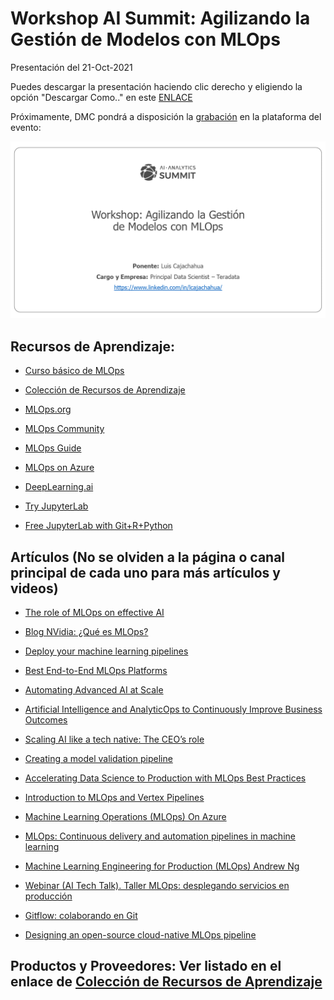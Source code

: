 # Workshop AI Summit: Agilizando la Gestión de Modelos con MLOps

Presentación del 21-Oct-2021

Puedes descargar la presentación haciendo clic derecho y eligiendo la opción "Descargar Como.." en este [ENLACE](docs/Workshop_MLOps_AI_Summit.pdf)

Próximamente, DMC pondrá a disposición la [grabación](https://dmc.stringnetlab.com/inicio) en la plataforma del evento:

[![IMAGEN](docs/MLOps.png)](https://dmc.stringnetlab.com/inicio)



## Recursos de Aprendizaje:

- [Curso básico de MLOps](https://github.com/graviraja/MLOps-Basics)

- [Colección de Recursos de Aprendizaje](https://github.com/kelvins/awesome-mlops)

- [MLOps.org](https://ml-ops.org/)

- [MLOps Community](https://mlops.community/)

- [MLOps Guide](https://mlops-guide.github.io/)

- [MLOps on Azure](https://github.com/microsoft/MLOps)

- [DeepLearning.ai](https://www.deeplearning.ai/program/machine-learning-engineering-for-production-mlops/)

- [Try JupyterLab](https://jupyter.org/try)

- [Free JupyterLab with Git+R+Python](https://teradata.github.io/jupyterextensions/#/)


## Artículos (No se olviden a la página o canal principal de cada uno para más artículos y videos)

- [The role of MLOps on effective AI](https://medium.com/rappibank/the-role-of-mlops-on-effective-ai-dda75d638805)

- [Blog NVidia: ¿Qué es MLOps?](https://la.blogs.nvidia.com/2020/09/08/que-es-mlops/)

- [Deploy your machine learning pipelines](https://medium.com/@igorzabukovec/deploy-your-machine-learning-pipelines-28007b985202)

- [Best End-to-End MLOps Platforms](https://neptune.ai/blog/end-to-end-mlops-platforms)

- [Automating Advanced AI at Scale](https://assets.teradata.com/resourceCenter/downloads/WhitePapers/Automating-Advanced-AI-at-Scale-MD008530.pdf)

- [Artificial Intelligence and AnalyticOps to Continuously Improve Business Outcomes](https://www.youtube.com/watch?v=9h2ohKvX1gs&ab_channel=DataWorksSummit)

- [Scaling AI like a tech native: The CEO’s role](https://www.mckinsey.com/business-functions/mckinsey-analytics/our-insights/scaling-ai-like-a-tech-native-the-ceos-role)

- [Creating a model validation pipeline](https://blogs.sas.com/content/subconsciousmusings/2020/02/19/modelops3/)

- [Accelerating Data Science to Production with MLOps Best Practices](https://www.youtube.com/watch?v=WYLiPDg0RSI)

- [Introduction to MLOps and Vertex Pipelines](https://www.youtube.com/watch?v=Jrh-QLrVCvM)

- [Machine Learning Operations (MLOps) On Azure](https://k21academy.com/microsoft-azure/dp-100/machine-learning-operations-mlops-on-azure/)

- [MLOps: Continuous delivery and automation pipelines in machine learning](https://cloud.google.com/solutions/machine-learning/mlops-continuous-delivery-and-automation-pipelines-in-machine-learning)

- [Machine Learning Engineering for Production (MLOps) Andrew Ng]()

- [Webinar (AI Tech Talk). Taller MLOps: desplegando servicios en producción](https://www.youtube.com/watch?v=727WIwTTNn8&ab_channel=SpainAI)

- [Gitflow: colaborando en Git](https://medium.com/@ihumai/gitflow-colaborando-en-git-4046f4a95c9c)

- [Designing an open-source cloud-native MLOps pipeline](https://helda.helsinki.fi/bitstream/handle/10138/328526/Makinen_Sasu_Thesis_2021.pdf?sequence=2&isAllowed=y)


## Productos y Proveedores: Ver listado en el enlace de [Colección de Recursos de Aprendizaje](https://github.com/kelvins/awesome-mlops)

